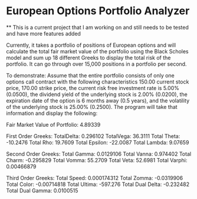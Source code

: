 # European Options Portfolio Analyzer

** This is a current project that I am working on and still needs to be tested and have more features added


Currently, it takes a portfolio of positions of European options and will calculate the total fair market value of the portfolio using the Black Scholes model and sum up 18 different Greeks to display the total risk of the portfolio. It can go through over 15,000 positions in a portfolio per second.

To demonstrate:
Assume that the entire portfolio consists of only one options call contract with the following characteristics 150.00 current stock price, 170.00 strike price, the current risk free investment rate is 5.00% (0.0500), the dividend yield of the underlying stock is 2.00% (0.0200), the expiration date of the option is 6 months away (0.5 years), and the volatility of the underlying stock is 25.00% (0.2500).
The program will take that information and display the following:

Fair Market Value of Portfolio: 4.89339

First Order Greeks:
TotalDelta: 0.296102
TotalVega: 36.3111
Total Theta: -10.2476
Total Rho: 19.7609
Total Epsilon: -22.0087
Total Lambda: 9.07659

Second Order Greeks:
Total Gamma: 0.0129106
Total Vanna: 0.974402
Total Charm: -0.295829
Total Vomma: 55.2709
Total Veta: 52.6981
Total Varphi: 0.00466879

Third Order Greeks:
Total Speed: 0.000174312
Total Zomma: -0.0319906
Total Color: -0.00714818
Total Ultima: -597.276
Total Dual Delta: -0.232482
Total Dual Gamma: 0.0100515

